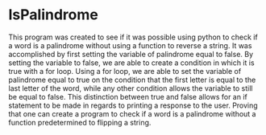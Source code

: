 # IsPalindrome
This program was created to see if it was possible using python to check if a word is a palindrome without using a function to reverse a string. It was accomplished by first setting the variable of palindrome equal to false. By setting the variable to false, we are able to create a condition in which it is true with a for loop. Using a for loop, we are able to set the variable of palindrome equal to true on the condition that the first letter is equal to the last letter of the word, while any other condition allows the variable to still be equal to false. This distinction between true and false allows for an if statement to be made in regards to printing a response to the user. Proving that one can create a program to check if a word is a palindrome without a function predetermined to flipping a string.    

